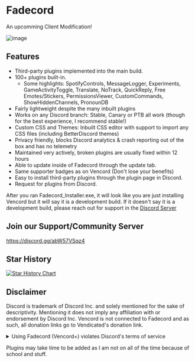 # Fadecord

An upcomming Client Modification!

![image](https://pfps.fadecord.online/fadecord/banners/idsfgmage.png)

## Features

-   Third-party plugins implemented into the main build.
-   100+ plugins built-in.
    -   Some highlights: SpotifyControls, MessageLogger, Experiments, GameActivityToggle, Translate, NoTrack, QuickReply, Free Emotes/Stickers, PermissionsViewer, 
        CustomCommands, ShowHiddenChannels, PronounDB
-   Fairly lightweight despite the many inbuilt plugins
-   Works on any Discord branch: Stable, Canary or PTB all work (though for the best experience, I recommend stable!)
-   Custom CSS and Themes: Inbuilt CSS editor with support to import any CSS files (including BetterDiscord themes)
-   Privacy friendly, blocks Discord analytics & crash reporting out of the box and has no telemetry
-   Maintained very actively, broken plugins are usually fixed within 12 hours
-   Able to update inside of Fadecord through the update tab.
-   Same supporter badges as on Vencord (Don't lose your benefits)
-   Easy to install third-party plugins through the plugin page in Discord.
-   Request for plugins from Discord.

After you ran Fadecord_Installer.exe, it will look like you are just installing Vencord but it will say it is a development build. If it doesn't say it is a development build, please reach out for support in the [Discord Server](https://discord.gg/abW57VSqz4)

## Join our Support/Community Server

https://discord.gg/abW57VSqz4

## Star History

<a href="https://star-history.com/#Fadecord/Fadecord&Timeline">
  <picture>
    <source media="(prefers-color-scheme: dark)" srcset="https://api.star-history.com/svg?repos=Fadewasheres/fadeecord-opensorace&type=Timeline&theme=dark" />
    <source media="(prefers-color-scheme: light)" srcset="https://api.star-history.com/svg?repos=Fadewasheres/fadeecord-opensorace&type=Timeline" />
    <img alt="Star History Chart" src="https://api.star-history.com/svg?repos=Fadewasheres/fadeecord-opensorace&type=Timeline" />
  </picture>
</a>

## Disclaimer

Discord is trademark of Discord Inc. and solely mentioned for the sake of descriptivity.
Mentioning it does not imply any affiliation with or endorsement by Discord Inc.
Vencord is not connected to Fadecord and as such, all donation links go to Vendicated's donation link.

<details>
<summary>Using Fadecord (Vencord+) violates Discord's terms of service</summary>

Client modifications are against Discord’s Terms of Service.

However, Discord is pretty indifferent about them and there are no known cases of users getting banned for using client mods! So you should generally be fine if you don’t use plugins that implement abusive behaviour. But no worries, all inbuilt plugins are safe to use!

Regardless, if your account is essential to you and getting disabled would be a disaster for you, you should probably not use any client mods (not exclusive to Fadecord), just to be safe

Additionally, make sure not to post screenshots with Fadecord in a server where you might get banned for it

</details>

Plugins may take time to be added as I am not on all of the time because of school and stuff.
